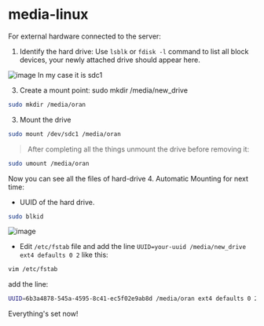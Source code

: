 # media-linux
For external hardware connected to the server:

1. Identify the hard drive: Use `lsblk` or `fdisk -l` command to list all block devices, your newly attached drive should appear here.

![image](https://github.com/AdityaKoranga/media-linux/assets/95766110/aa243267-4516-4683-b18c-d021b9f1346c)
In my case it is sdc1


3.  Create a mount point:
sudo mkdir /media/new_drive
```bash
sudo mkdir /media/oran
```
3. Mount the drive 
```bash
sudo mount /dev/sdc1 /media/oran
```
> After completing all the things unmount the drive before removing it:
```bash
sudo umount /media/oran
```

Now you can see all the files of hard-drive
4. Automatic Mounting for next time:

* UUID of the hard drive.
```bash
sudo blkid
```
![image](https://github.com/AdityaKoranga/media-linux/assets/95766110/26cb0356-c84d-40ed-8e84-575a35f84061)

* Edit `/etc/fstab` file and add the line `UUID=your-uuid /media/new_drive ext4 defaults 0 2` like this:

```bash
vim /etc/fstab
```
add the line:
```bash
UUID=6b3a4878-545a-4595-8c41-ec5f02e9ab8d /media/oran ext4 defaults 0 2
```
Everything's set now!
